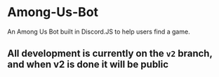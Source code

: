 # Among-Us-Bot
An Among Us Bot built in Discord.JS to help users find a game.

## All development is currently on the `v2` branch, and when v2 is done it will be public
